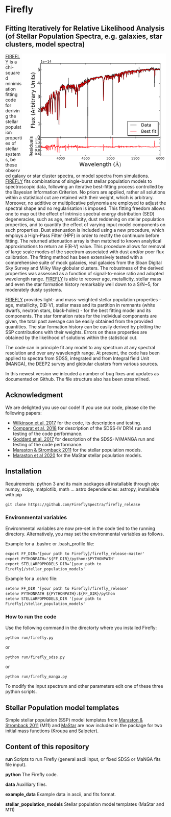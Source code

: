 # Firefly
## Fitting Iteratively for Relative Likelihood Analysis (of Stellar Population Spectra, e.g. galaxies, star clusters, model spectra)
<img align="right" src="data/FF-fit-example.png">

[FIREFLY](http://www.icg.port.ac.uk/firefly/) is a chi-squared minimisation fitting code for deriving the stellar population properties of stellar systems, be these observed galaxy or star cluster spectra, or model spectra from simulations. [FIREFLY](http://www.icg.port.ac.uk/firefly/) fits combinations of single-burst stellar population models to spectroscopic data, following an iterative best-fitting process controlled by the Bayesian Information Criterion. No priors are applied, rather all solutions within a statistical cut are retained with their weight, which is arbitrary. Moreover, no additive or multiplicative polynomia are employed to adjust the spectral shape and no regularisation is imposed. This fitting freedom allows one to map out the effect of intrinsic spectral energy distribution (SED) degeneracies, such as age, metallicity, dust reddening on stellar population properties, and to quantify the effect of varying input model components on such properties. Dust attenuation is included using a new procedure, which employs a High-Pass Filter (HPF) in order to rectify the continuum before fitting. The returned attenuation array is then matched to known analytical approximations to return an E(B-V) value. This procedure allows for removal of large scale modes of the spectrum associated with dust and/or poor flux calibration. The fitting method has been extensively tested with a comprehensive suite of mock galaxies, real galaxies from the Sloan Digital Sky Survey and Milky Way globular clusters. The robustness of the derived properties was assessed as a function of signal-to-noise ratio and adopted wavelength range. [FIREFLY](http://www.icg.port.ac.uk/firefly/) is able to recover age, metallicity, stellar mass and even the star formation history remarkably well down to a S/N~5, for moderately dusty systems. 

[FIREFLY](http://www.icg.port.ac.uk/firefly/) provides light- and mass-weighted stellar population properties - age, metallicity, E(B-V), stellar mass and its partition in remnants (white dwarfs, neutron stars, black-holes) - for the best fitting model and its components. The star formation rates for the individual components are given, the total past average can be easily obtained from the provided quantities. The star formation history can be easily derived by plotting the SSP contributions with their weights. Errors on these properties are obtained by the likelihood of solutions within the statistical cut. 

The code can in principle fit any model to any spectrum at any spectral resolution and over any wavelength range. At present, the code has been applied to spectra from SDSS, integrated and from Integral field Unit (MANGA), the DEEP2 survey and globular clusters from various sources.

In this newest version we inlcuded a number of bug fixes and updates as documented on Github. The file structure also has been streamlined.

## Acknowledgment

We are delighted you use our code! If you use our code, please cite the following papers:

* [Wilkinson et al. 2017](http://adsabs.harvard.edu/abs/2017MNRAS.472.4297W) for the code, its description and testing.
* [Comparat et al. 2018](https://arxiv.org/abs/1711.06575) for description of the SDSS-IV DR14 run and testing of the code performance.
* [Goddard et al. 2017](https://ui.adsabs.harvard.edu/abs/2017MNRAS.466.4731G) for description of the SDSS-IV/MANGA run and testing of the code performance.
* [Maraston & Stromback 2011](http://adsabs.harvard.edu/abs/2011MNRAS.418.2785M) for the stellar population models.
* [Maraston et al 2020](https://ui.adsabs.harvard.edu/abs/2020MNRAS.tmp.1662M) for the MaStar stellar population models.


## Installation

Requirements: python 3 and its main packages all installable through pip: numpy, scipy, matplotlib, math ...
astro dependencies: astropy, installable with pip

```
git clone https://github.com/FireflySpectra/firefly_release
```

### Environmental variables
Environmental variables are now pre-set in the code tied to the running directory. Alternatively, you may set the environmental variables as follows.

Example for a .bashrc or .bash_profile file:
```
export FF_DIR='[your path to Firefly]/firefly_release-master'
export PYTHONPATH='${FF_DIR}/python:$PYTHONPATH'
export STELLARPOPMODELS_DIR=‘[your path to Firefly]/stellar_population_models'
```

Example for a .cshrc file:
```
setenv FF_DIR '[your path to Firefly]/firefly_release'
setenv PYTHONPATH ${PYTHONPATH}:${FF_DIR}/python
setenv STELLARPOPMODELS_DIR '[your path to Firefly]/stellar_population_models'
```

### How to run the code
Use the following command in the directorty where you installed Firefly:
```
python run/firefly.py
```
or
```
python run/firefly_sdss.py
```
or
```
python run/firefly_manga.py
```
To modify the input spectrum and other parameters edit one of these three python scripts.


## Stellar Population model templates 

Simple stellar population (SSP) model templates from [Maraston & Stromback 2011](http://adsabs.harvard.edu/abs/2011MNRAS.418.2785M) (M11) and [MaStar](http://www.icg.port.ac.uk/mastar/) are now included in the package for two initial mass functions (Kroupa and Salpeter).

## Content of this repository

**run** Scripts to run Firefly (general ascii input, or fixed SDSS or MaNGA fits file input).

**python** The Firefly code.

**data** Auxilliary files.

**example_data** Example data in ascii, and fits format.

**stellar_population_models** Stellar population model templates (MaStar and M11)
